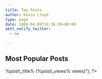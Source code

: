```yaml
---
title: Top Posts
author: Kevin Lloyd
type: page
date: 2008-04-09T14:36:20+00:00
aktt_notify_twitter:
  - no

---
```

## Most Popular Posts

<?php if (function_exists('WPPP_show_popular_posts'))
WPPP_show_popular_posts("show=posts&#038;title=&#038;number=50&#038;days=0&#038;format=<a href='%post_permalink%' title='%post_title_attribute%'>%post\_title% (%post\_views% views)</a>"); ?>